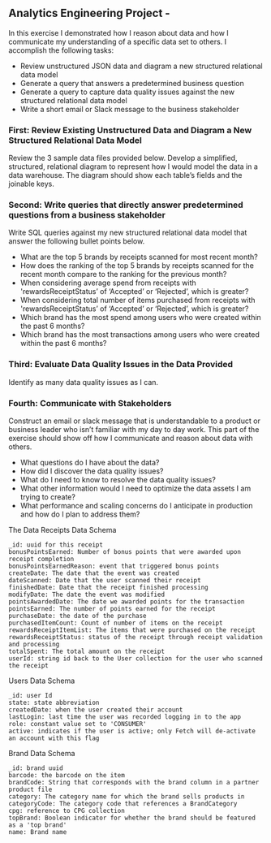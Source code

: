 
## Analytics Engineering Project -
In this exercise I demonstrated how I reason about data and how I communicate my understanding of a specific data set to others. I accomplish the following tasks:

* Review unstructured JSON data and diagram a new structured relational data model
* Generate a query that answers a predetermined business question
* Generate a query to capture data quality issues against the new structured relational data model
* Write a short email or Slack message to the business stakeholder

### First: Review Existing Unstructured Data and Diagram a New Structured Relational Data Model


Review the 3 sample data files provided below. Develop a simplified, structured, relational diagram to represent how I would model the data in a data warehouse. The diagram should show each table’s fields and the joinable keys. 

### Second: Write queries that directly answer predetermined questions from a business stakeholder

Write SQL queries against my new structured relational data model that answer the following bullet points below.

* What are the top 5 brands by receipts scanned for most recent month?
* How does the ranking of the top 5 brands by receipts scanned for the recent month compare to the ranking for the previous month?
* When considering average spend from receipts with 'rewardsReceiptStatus’ of ‘Accepted’ or ‘Rejected’, which is greater?
* When considering total number of items purchased from receipts with 'rewardsReceiptStatus’ of ‘Accepted’ or ‘Rejected’, which is greater?
* Which brand has the most spend among users who were created within the past 6 months?
* Which brand has the most transactions among users who were created within the past 6 months?

### Third: Evaluate Data Quality Issues in the Data Provided

Identify as many data quality issues as I can.

### Fourth: Communicate with Stakeholders

Construct an email or slack message that is understandable to a product or business leader who isn’t familiar with my day to day work. This part of the exercise should show off how I communicate and reason about data with others.

* What questions do I have about the data?
* How did I discover the data quality issues?
* What do I need to know to resolve the data quality issues?
* What other information would I need to optimize the data assets I am trying to create?
* What performance and scaling concerns do I anticipate in production and how do I plan to address them?

The Data
Receipts Data Schema

    _id: uuid for this receipt
    bonusPointsEarned: Number of bonus points that were awarded upon receipt completion
    bonusPointsEarnedReason: event that triggered bonus points
    createDate: The date that the event was created
    dateScanned: Date that the user scanned their receipt
    finishedDate: Date that the receipt finished processing
    modifyDate: The date the event was modified
    pointsAwardedDate: The date we awarded points for the transaction
    pointsEarned: The number of points earned for the receipt
    purchaseDate: the date of the purchase
    purchasedItemCount: Count of number of items on the receipt
    rewardsReceiptItemList: The items that were purchased on the receipt
    rewardsReceiptStatus: status of the receipt through receipt validation and processing
    totalSpent: The total amount on the receipt
    userId: string id back to the User collection for the user who scanned the receipt

Users Data Schema

    _id: user Id
    state: state abbreviation
    createdDate: when the user created their account
    lastLogin: last time the user was recorded logging in to the app
    role: constant value set to 'CONSUMER'
    active: indicates if the user is active; only Fetch will de-activate an account with this flag

Brand Data Schema

    _id: brand uuid
    barcode: the barcode on the item
    brandCode: String that corresponds with the brand column in a partner product file
    category: The category name for which the brand sells products in
    categoryCode: The category code that references a BrandCategory
    cpg: reference to CPG collection
    topBrand: Boolean indicator for whether the brand should be featured as a 'top brand'
    name: Brand name

